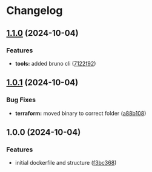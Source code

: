 # Changelog

## [1.1.0](https://github.com/Bane-NOR/platutils/compare/v1.0.1...v1.1.0) (2024-10-04)


### Features

* **tools:** added bruno cli ([7122f92](https://github.com/Bane-NOR/platutils/commit/7122f925a4c519f43125432170aa43c679752b74))

## [1.0.1](https://github.com/Bane-NOR/platutils/compare/v1.0.0...v1.0.1) (2024-10-04)


### Bug Fixes

* **terraform:** moved binary to correct folder ([a88b108](https://github.com/Bane-NOR/platutils/commit/a88b108cf4806bf9db0e3b9d78411e85ffae3fe0))

## 1.0.0 (2024-10-04)


### Features

* initial dockerfile and structure ([f3bc368](https://github.com/Bane-NOR/platutils/commit/f3bc368f4e7e1cea062a6784019206c66884d078))
